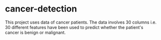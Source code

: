 # cancer-detection

This project uses data of cancer patients. The data involves 30 columns i.e. 30 different features have been
used to predict whether the patient's cancer is benign or malignant. 
